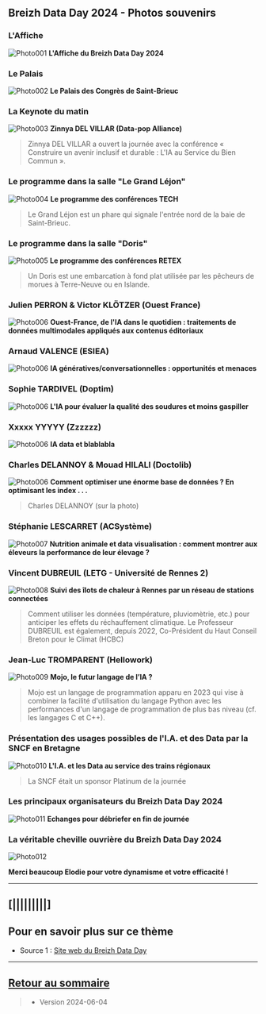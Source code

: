 ## Breizh Data Day 2024 - Photos souvenirs

### L'Affiche 
![Photo001](../illustrim/02_Affiche-BDD2024.jpg)
**L'Affiche du Breizh Data Day 2024**
>

### Le Palais
![Photo002](../illustrim/Photos/BDD2024/01_Facade_Palais_Congres.jpg)
**Le Palais des Congrès de Saint-Brieuc**
>

### La Keynote du matin
![Photo003](../illustrim/03_Amphi_Keynote-matin-03.jpg)
**Zinnya DEL VILLAR (Data-pop Alliance)**
>Zinnya DEL VILLAR a ouvert la journée avec la conférence « Construire un avenir inclusif et durable : L'IA au Service du Bien Commun ».

### Le programme dans la salle "Le Grand Léjon"
![Photo004](../illustrim/Photos/BDD2024/02_Programme-BDD2024-GrandLejon.jpg)
**Le programme des conférences TECH**
> Le Grand Léjon est un phare qui signale l'entrée nord de la baie de Saint-Brieuc.

### Le programme dans la salle "Doris"
![Photo005](../illustrim/Photos/BDD2024/02_Programme-BDD2024-Doris.jpg)
**Le programme des conférences RETEX**
> Un Doris est une embarcation à fond plat utilisée par les pêcheurs de morues à Terre-Neuve ou en Islande.

### Julien PERRON & Victor KLÖTZER (Ouest France)
![Photo006](../illustrim/Photos/BDD2024/08_Amphi_Conf_Ouest-France-01.png)
**Ouest-France, de l'IA dans le quotidien : traitements de données multimodales appliqués aux contenus éditoriaux**
> 

### Arnaud VALENCE (ESIEA) 
![Photo006](../illustrim/Photos/BDD2024/02_Amphi_ESIEA_Arnaud-Valence-05.jpeg)
 **IA génératives/conversationnelles : opportunités et menaces**
> 

###  Sophie TARDIVEL (Doptim) 
![Photo006](../illustrim/Photos/BDD2024/05_Amphi_Conf_Doptim_S-Tardivel-05.jpg) 
 **L'IA pour évaluer la qualité des soudures et moins gaspiller**
> 



### Xxxxx YYYYY (Zzzzzz)
![Photo006](../illustrim/Photos/BDD2024/02_Amphi_ESIEA_Arnaud-Valence-05.jpeg) 
**IA data et blablabla**
> 


### Charles DELANNOY & Mouad HILALI (Doctolib)
![Photo006](../illustrim/Photos/BDD2024/06_Amphi_Conf_Doctolib-02.jpg)
**Comment optimiser une énorme base de données ? En optimisant les index . . .**
> Charles DELANNOY (sur la photo)

### Stéphanie LESCARRET (ACSystème)
![Photo007](../illustrim/Photos/BDD2024/09_Doris_Conf_ACSysteme-01.png)
**Nutrition animale et data visualisation : comment montrer aux éleveurs la
performance de leur élevage ?**
>

### Vincent DUBREUIL (LETG - Université de Rennes 2)
![Photo008](../illustrim/Photos/BDD2024/09_Doris_Conf_UR2-LETG-01.png)
**Suivi des îlots de chaleur à Rennes par un réseau de stations connectées**
> Comment utiliser les données (température, pluviomètrie, etc.) pour anticiper les effets du réchauffement climatique.
> Le Professeur DUBREUIL est également, depuis 2022, Co-Président du Haut Conseil Breton pour le Climat (HCBC)

### Jean-Luc TROMPARENT (Hellowork)
![Photo009](../illustrim/Photos/BDD2024/10_Amphi_Conf_Mojo_Tromparent-02.jpg)
**Mojo, le futur langage de l’IA ?**
> Mojo est un langage de programmation apparu en 2023 qui vise à combiner la facilité d'utilisation du langage Python avec les performances d'un langage de programmation de plus bas niveau (cf. les langages C et C++).



### Présentation des usages possibles de l'I.A. et des Data par la SNCF en Bretagne
![Photo010](../illustrim/Photos/BDD2024/20_Amphi_Conf_SNCF-02.jpg)
**L'I.A. et les Data au service des trains régionaux**
 >La SNCF était un sponsor Platinum de la journée


### Les principaux organisateurs du Breizh Data Day 2024
![Photo011](../illustrim/Photos/BDD2024/99_orga-05.png)
**Echanges pour débriefer en fin de journée**
>



### La véritable cheville ouvrière du Breizh Data Day 2024
![Photo012](../illustrim/Photos/BDD2024/99_orga_Elodie_Leang.jpg)
>
**Merci beaucoup Elodie pour votre dynamisme et votre efficacité !**
>
>


---

## [|||||||||] 
>
## Pour en savoir plus sur ce thème

- Source 1 : [Site web du Breizh Data Day](https://breizhdataday.innozh.fr/)

---

## [Retour au sommaire](https://dcn-prof.github.io/breizhdataclub/)
  
>

>  *  Version 2024-06-04
